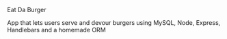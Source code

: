 Eat Da Burger

App that lets users serve and devour burgers using MySQL, Node, Express, Handlebars and a homemade ORM
